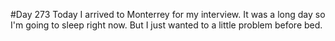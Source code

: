 #Day 273
Today I arrived to Monterrey for my interview. It was a long day so I'm going to sleep right now.
But I just wanted to a little problem before bed.